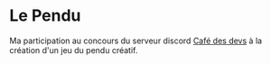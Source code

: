 # Le Pendu

Ma participation au concours du serveur discord [Café des devs](https://discord.gg/cafedesdevs) à la création d'un jeu du pendu créatif.

